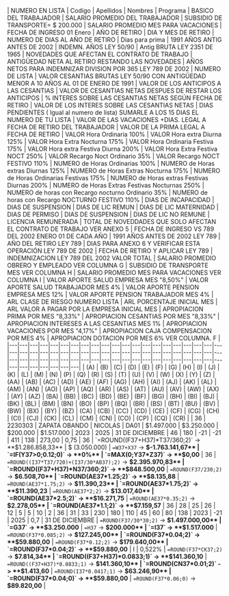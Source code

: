 | NUMERO EN LISTA | Codigo | Apellidos      | Nombres | Programa | BASICO DEL TRABAJADOR | SALARIO PROMEDIO DEL TRABAJADOR | SUBSIDIO DE TRANSPORTE= $ 200.000 | SALARIO PROMEDIO MES PARA VACACIONES | FECHA DE INGRESO 01 Enero | AÑO DE RETIRO | DIA Y MES DE RETIRO | NUMERO DE DIAS AL AÑO DE RETIRO | Dias para prima | 1991 AÑOS ANTIG ANTES DE 2002 | INDEMN. AÑOS LEY 50/90 | Antig BRUTA LEY 2351 DE 1965 | NOVEDADES QUE AFECTAN EL CONTRATO DE TRABAJO | ANTIGÜEDAD NETA AL RETIRO RESTANDO LAS NOVEDADES | AÑOS NETOS PARA INDEMNIZAR DIVISION POR 365 LEY 789 DE 2002 | NUMERO DE LISTA | VALOR CESANTIAS BRUTAS LEY 50/90 CON ANTIGÜEDAD MENOR A 10 AÑOS AL 01 DE ENERO DE 1991 | VALOR DE LOS ANTICIPOS A LAS CESANTIAS | VALOR DE CESANTIAS NETAS DESPUES DE RESTAR LOS ANTICIPOS | % INTERES SOBRE LAS CESANTIAS NETAS SEGÚN FECHA DE RETIRO | VALOR DE LOS INTERES SOBRE LAS CESANTIAS NETAS | DIAS PENDIENTES ( Igual al numero de lista) SUMARLE A LOS 15 DIAS EL NUMERO DE TU LISTA | VALOR DE LAS VACACIONES +DIAS. LEGAL A FECHA DE RETIRO DEL TRABAJADOR | VALOR DE LA PRIMA LEGAL A FECHA DE RETIRO | VALOR Hora Ordinaria 100% | VALOR Hora extra Diurna 125% | VALOR Hora Extra Nocturna 175% | VALOR Hora Ordinaria Festiva 175% | VALOR Hora extra Festiva Diurna 200% | VALOR Hora Extra Festiva NOCT 250% | VALOR Recargo Noct Ordinario 35% | VALOR Recargo NOCT FESTIVO 110% | NUMERO de Horas Ordinarias 100% | NUMERO de Horas extras Diurnas 125% | NUMERO de Horas Extras Nocturna 175% | NUMERO de Horas Ordinarias Festivas 175% | NUMERO de Horas extras Festivas Diurnas 200% | NUMERO de Horas Extras Festivas Nocturnas 250% | NUMERO de horas con Recargo nocturno Ordinario 35% | NUMERO de horas con Recargo NOCTURNO FESTIVO 110% | DIAS DE INCAPACIDAD | DIAS DE SUSPENSION | DIAS DE LIC REMUN | DIAS DE LIC MATERNIDAD | DIAS DE PERMISO | DIAS DE SUSPENSION | DIAS DE LIC NO REMUNE | LICENCIA REMUNERADA | TOTAL DE NOVEDDADES QUE SOLO AFECTAN EL CONTRATO DE TRABAJO VER ANEXO 5 | FECHA DE INGRESO VS 789 DEL 2002 ENERO 01 DE CADA AÑO | 1991 AÑOS ANTES DE 2002 LEY 789 | AÑO DEL RETIRO LEY 789 | DIAS PARA ANEXO 6 Y VERIFICAR ESTA OPERACIÓN LEY 789 DE 2002 | FECHA DE RETIRO Y APLICAR LEY 789 | INDEMNIZACION LEY 789 DEL 2002 VALOR TOTAL | SALARIO PROMEDIO OBRERO Y EMPLEADO VER COLUMNA G | SUBSIDIO DE TRANSPORTE MES VER COLUMNA H | SALARIO PROMEDIO MES PARA VACACIONES VER COLUMNA I | VALOR APORTE SALUD EMPRESA MES "8,50%" | VALOR APORTE SALUD TRABAJADOR MES 4% | VALOR APORTE PENSION EMPRESA MES 12% | VALOR APORTE PENSION TRABAJADOR MES 4% | ARL CLASE DE RIESGO NUMERO LISTA | ARL PORCENTAJE INICIAL MES | ARL VALOR A PAGAR POR LA EMPRESA INICIAL MES | APROPIACION PRIMA POR MES "8,33%" | APROPIACION CESANTIAS POR MES "8,33%" | APROPIACION INTERESES A LAS CESANTIAS MES 1% | APROPIACION VACACIONES POR MES "4,17%" | APROPIACION CAJA COMPENSACION POR MES 4% | APROPIACION DOTACION POR MES 6% VER COLUMNA. F |
|---|---|---|---|---|---|---|---|---|---|---|---|---|---|---|---|---|---|---|---|---|---|---|---|---|---|---|---|---|---|---|---|---|---|---|---|---|---|---|---|---|---|---|---|---|---|---|---|---|---|---|---|---|---|---|---|---|---|---|---|---|---|---|---|---|---|---|---|---|---|
| (A) | (B) | (C) | (D) | (E) | (F) | (G) | (H) | (I) | (J) | (K) | (L) | (M) | (N) | (P) | (Q) | (R) | (S) | (T) | (U) | (V) | (W) | (X) | (Y) | (Z) | (AA) | (AB) | (AC) | (AD) | (AE) | (AF) | (AG) | (AH) | (AI) | (AJ) | (AK) | (AL) | (AM) | (AN) | (AO) | (AP) | (AQ) | (AR) | (AS) | (AT) | (AU) | (AV) | (AW) | (AX) | (AY) | (AZ) | (BA) | (BB) | (BC) | (BD) | (BE) | (BF) | (BG) | (BH) | (BI) | (BJ) | (BK) | (BL) | (BM) | (BN) | (BO) | (BP) | (BQ) | (BR) | (BS) | (BT) | (BU) | (BV) | (BW) | (BX) | (BY) | (BZ) | (CA) | (CB) | (CC) | (CD) | (CE) | (CF) | (CG) | (CH) | (CI) | (CJ) | (CK) | (CL) | (CM) | (CN) | (CO) | (CP) | (CQ) | (CR) |
| 36 | 2230303 | ZAPATA OBANDO | NICOLAS | DA01 | $1.497.000 | $3.250.000 | $200.000 | $1.517.000 | 2023 | 2025 | 31 DE DICIEMBRE | 46 | 180 | -21 | -21 | 411 | 138 | 273,00 | 0,75 | 36 | `=ROUND((F37+H37)*T37/360;2)` -> **$1.286.858,33** | $ (3.050.000) | `=W37+X37` -> **$-1.763.141,67** | `=IF(Y37>0;0.12;0)` -> **0%** | `=MAX(0;Y37*Z37)` -> **$0,00** | 36 | `=ROUND((I37*T37/720)+(I37/30*AB37);2)` -> **$2.395.970,83** | `=ROUND((F37+H37)*N37/360;2)` -> **$848.500,00** | `=ROUND(F37/230;2)` -> **$6.508,70** | `=ROUND(AE37*1.25;2)` -> **$8.135,88** | `=ROUND(AE37*1.75;2)` -> **$11.390,23** | `=ROUND(AE37*1.75;2)` -> **$11.390,23** | `=ROUND(AE37*2;2)` -> **$13.017,40** | `=ROUND(AE37*2.5;2)` -> **$16.271,75** | `=ROUND(AE37*0.35;2)` -> **$2.278,05** | `=ROUND(AE37*1.1;2)` -> **$7.159,57** | 36 | 28 | 25 | 26 | 12 | 5 | 5 | 10 | 2 | 36 | 31 | 33 | 230 | 180 | 110 | 45 | 60 | 80 | 138 | 2023 | -21 | 2025 | 0,7 | 31 DE DICIEMBRE | `=ROUND(F37/30*30;2)` -> **$1.497.000,00** | `=G37` -> **$3.250.000** | `=H37` -> **$200.000** | `=I37` -> **$1.517.000** | `=ROUND(F37*0.085;2)` -> **$127.245,00** | `=ROUND(F37*0.04;2)` -> **$59.880,00** | `=ROUND(F37*0.12;2)` -> **$179.640,00** | `=ROUND(F37*0.04;2)` -> **$59.880,00** | I | 0,522% | `=ROUND(F37*CK37;2)` -> **$7.814,34** | `=ROUND((F37+H37)*0.0833;1)` -> **$141.360,10** | `=ROUND((F37+H37)*0.0833;1)` -> **$141.360,10** | `=ROUND(CN37*0.01;2)` -> **$1.413,60** | `=ROUND(I37*0.0417;1)` -> **$63.246,90** | `=ROUND(F37*0.04;0)` -> **$59.880,00** | `=ROUND(F37*0.06;0)` -> **$89.820,00** |
